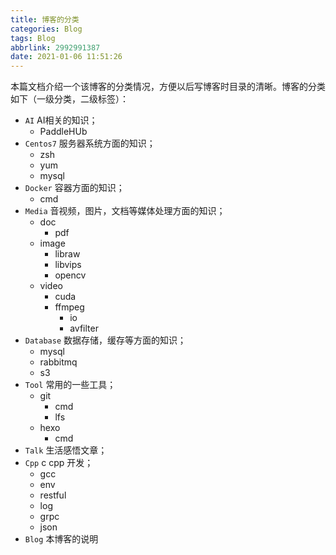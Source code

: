 ```yaml
---
title: 博客的分类
categories: Blog
tags: Blog
abbrlink: 2992991387
date: 2021-01-06 11:51:26
---
```


​	本篇文档介绍一个该博客的分类情况，方便以后写博客时目录的清晰。博客的分类如下（一级分类，二级标签）：

- `AI`  AI相关的知识；
  - PaddleHUb
- `Centos7`  服务器系统方面的知识；
  - zsh
  - yum
  - mysql
- `Docker`  容器方面的知识；
  - cmd
- `Media`  音视频，图片，文档等媒体处理方面的知识；
  - doc
    - pdf
  - image
    - libraw
    - libvips
    - opencv
  - video
    - cuda
    - ffmpeg
      - io
      - avfilter
- `Database`  数据存储，缓存等方面的知识；
  - mysql
  - rabbitmq
  - s3
- `Tool`  常用的一些工具；
  - git
    - cmd
    - lfs
  - hexo
    - cmd
- `Talk` 生活感悟文章；
- `Cpp` c cpp 开发； 
  - gcc
  - env
  - restful
  - log
  - grpc
  - json
- `Blog`  本博客的说明
